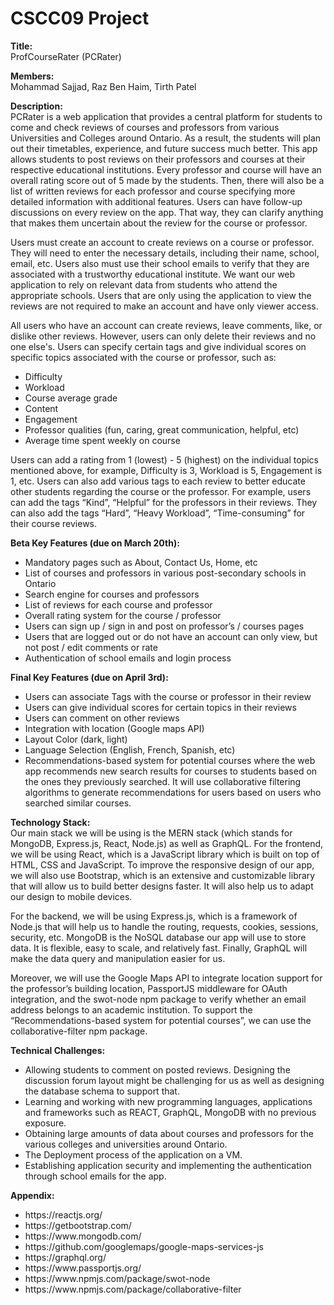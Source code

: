 <h1>CSCC09 Project</h1>

**Title:** \
ProfCourseRater (PCRater)

**Members:** \
Mohammad Sajjad, Raz Ben Haim, Tirth Patel

**Description:** \
PCRater is a web application that provides a central platform for students to come and check reviews of courses and professors from various Universities and Colleges around Ontario. As a result, the students will plan out their timetables, experience, and future success much better. This app allows students to post reviews on their professors and courses at their respective educational institutions. Every professor and course will have an overall rating score out of 5 made by the students. Then, there will also be a list of written reviews for each professor and course specifying more detailed information with additional features. Users can have follow-up discussions on every review on the app. That way, they can clarify anything that makes them uncertain about the review for the course or professor.

Users must create an account to create reviews on a course or professor. They will need to enter the necessary details, including their name, school, email, etc. Users also must use their school emails to verify that they are associated with a trustworthy educational institute. We want our web application to rely on relevant data from students who attend the appropriate schools. Users that are only using the application to view the reviews are not required to make an account and have only viewer access. 

All users who have an account can create reviews, leave comments, like, or dislike other reviews. However, users can only delete their reviews and no one else's. Users can specify certain tags and give individual scores on specific topics associated with the course or professor, such as:

<ul>
 <li>Difficulty</li>
 <li>Workload</li>
 <li>Course average grade</li>
 <li>Content</li>
 <li>Engagement</li>
 <li>Professor qualities (fun, caring, great communication, helpful, etc)</li>
 <li>Average time spent weekly on course</li>
</ul>


Users can add a rating from 1 (lowest) - 5 (highest) on the individual topics mentioned above, for example, Difficulty is 3, Workload is 5, Engagement is 1, etc. Users can also add various tags to each review to better educate other students regarding the course or the professor. For example, users can add the tags “Kind”, “Helpful” for the professors in their reviews. They can also add the tags “Hard”, “Heavy Workload”, “Time-consuming” for their course reviews. 


**Beta Key Features (due on March 20th):**
<ul>
 <li>Mandatory pages such as About, Contact Us, Home, etc</li>
 <li>List of courses and professors in various post-secondary schools in Ontario</li>
 <li>Search engine for courses and professors</li>
 <li>List of reviews for each course and professor</li>
 <li>Overall rating system for the course / professor</li>
 <li>Users can sign up / sign in and post on professor’s / courses pages</li>
 <li>Users that are logged out or do not have an account can only view, but not post / edit comments or rate</li>
 <li>Authentication of school emails and login process</li>
</ul>


**Final Key Features (due on April 3rd):**
<ul>
 <li>Users can associate Tags with the course or professor in their review</li>
 <li>Users can give individual scores for certain topics in their reviews</li>
 <li>Users can comment on other reviews</li>
 <li>Integration with location (Google maps API)</li>
 <li>Layout Color (dark, light)</li>
 <li>Language Selection (English, French, Spanish, etc)</li>
 <li>Recommendations-based system for potential courses where the web app recommends new search results for courses to students based on the ones they previously searched. It   will use collaborative filtering algorithms to generate recommendations for users based on users who searched similar courses.</li>
</ul>








**Technology Stack:** \
Our main stack we will be using is the MERN stack (which stands for MongoDB, Express.js, React, Node.js) as well as GraphQL. 
For the frontend, we will be using React, which is a JavaScript library which is built on top of HTML, CSS and JavaScript. To improve the responsive design of our app, we will also use Bootstrap, which is an extensive and customizable library that will allow us to build better designs faster. It will also help us to adapt our design to mobile devices.

For the backend, we will be using Express.js, which is a framework of Node.js that will help us to handle the routing, requests, cookies, sessions, security, etc. 
MongoDB is the NoSQL database our app will use to store data. It is flexible, easy to scale, and relatively fast. Finally, GraphQL will make the data query and manipulation easier for us. 
 
Moreover, we will use the Google Maps API to integrate location support for the professor’s building location, PassportJS middleware for OAuth integration, and the swot-node npm package to verify whether an email address belongs to an academic institution. To support the “Recommendations-based system for potential courses”, we can use the collaborative-filter npm package.


**Technical Challenges:**
<ul>
 <li>Allowing students to comment on posted reviews. Designing the discussion forum layout might be challenging for us as well as designing the database schema to support that.</li>
 <li>Learning and working with new programming languages, applications and frameworks such as REACT, GraphQL, MongoDB with no previous exposure.</li>
 <li>Obtaining large amounts of data about courses and professors for the various colleges and universities around Ontario.</li>
 <li>The Deployment process of the application on a VM.</li>
 <li>Establishing application security and implementing the authentication through school emails for the app.</li>
</ul>


**Appendix:**
<ul>
 <li>https://reactjs.org/</li>
 <li>https://getbootstrap.com/</li>
 <li>https://www.mongodb.com/</li>
 <li>https://github.com/googlemaps/google-maps-services-js</li>
 <li>https://graphql.org/</li>
 <li>https://www.passportjs.org/</li>
 <li>https://www.npmjs.com/package/swot-node</li>
 <li>https://www.npmjs.com/package/collaborative-filter</li>
</ul>


